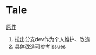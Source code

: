 # Tale
[原作](https://git.oschina.net/biezhi/tale)

1. 拉出分支dev作为个人维护、改造
2. 具体改造可参考[issues](https://git.oschina.net/devotion/tale/issues)
